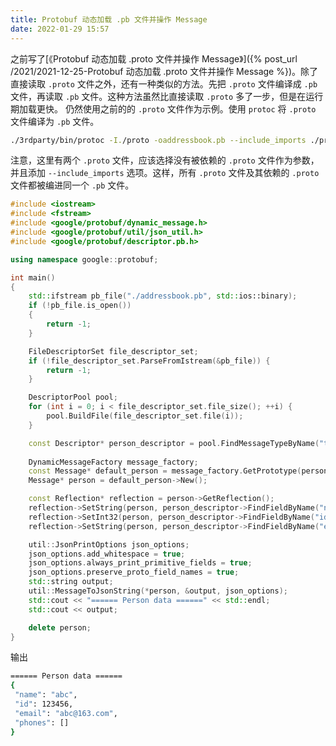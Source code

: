 ```yaml
---
title: Protobuf 动态加载 .pb 文件并操作 Message
date: 2022-01-29 15:57
---
```


之前写了[《Protobuf 动态加载 .proto 文件并操作 Message》]({% post_url /2021/2021-12-25-Protobuf 动态加载 .proto 文件并操作 Message %})。除了直接读取 `.proto` 文件之外，还有一种类似的方法。先把 `.proto` 文件编译成 `.pb` 文件，再读取 `.pb` 文件。这种方法虽然比直接读取 `.proto` 多了一步，但是在运行期加载更快。
仍然使用之前的的 `.proto` 文件作为示例。使用 `protoc` 将 `.proto` 文件编译为 `.pb` 文件。
```sh
./3rdparty/bin/protoc -I./proto -oaddressbook.pb --include_imports ./proto/addressbook.proto
```
注意，这里有两个 `.proto` 文件，应该选择没有被依赖的 `.proto` 文件作为参数，并且添加 `--include_imports` 选项。这样，所有 `.proto` 文件及其依赖的 `.proto` 文件都被编进同一个 `.pb` 文件。

```cpp
#include <iostream>
#include <fstream>
#include <google/protobuf/dynamic_message.h>
#include <google/protobuf/util/json_util.h>
#include <google/protobuf/descriptor.pb.h>

using namespace google::protobuf;

int main()
{
    std::ifstream pb_file("./addressbook.pb", std::ios::binary);
    if (!pb_file.is_open())
    {
        return -1;
    }

    FileDescriptorSet file_descriptor_set;
    if (!file_descriptor_set.ParseFromIstream(&pb_file)) {
        return -1;
    }

    DescriptorPool pool;
    for (int i = 0; i < file_descriptor_set.file_size(); ++i) {
        pool.BuildFile(file_descriptor_set.file(i));
    }

    const Descriptor* person_descriptor = pool.FindMessageTypeByName("tutorial.Person");
    
    DynamicMessageFactory message_factory;
    const Message* default_person = message_factory.GetPrototype(person_descriptor);
    Message* person = default_person->New();

    const Reflection* reflection = person->GetReflection();
    reflection->SetString(person, person_descriptor->FindFieldByName("name"), "abc");
    reflection->SetInt32(person, person_descriptor->FindFieldByName("id"), 123456);
    reflection->SetString(person, person_descriptor->FindFieldByName("email"), "abc@163.com");

    util::JsonPrintOptions json_options;
    json_options.add_whitespace = true;
    json_options.always_print_primitive_fields = true;
    json_options.preserve_proto_field_names = true;
    std::string output;
    util::MessageToJsonString(*person, &output, json_options);
    std::cout << "====== Person data ======" << std::endl;
    std::cout << output;

    delete person;
}
```
输出
```sh
====== Person data ======
{
 "name": "abc",
 "id": 123456,
 "email": "abc@163.com",
 "phones": []
}
```